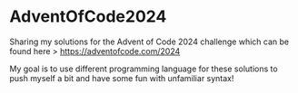# AdventOfCode2024
Sharing my solutions for the Advent of Code 2024 challenge which can be found here > https://adventofcode.com/2024

My goal is to use different programming language for these solutions to push myself a bit and have some fun with unfamiliar syntax!